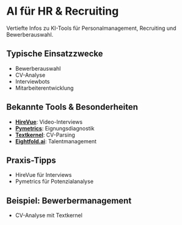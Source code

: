 # AI für HR & Recruiting

Vertiefte Infos zu KI-Tools für Personalmanagement, Recruiting und Bewerberauswahl.

## Typische Einsatzzwecke
- Bewerberauswahl
- CV-Analyse
- Interviewbots
- Mitarbeiterentwicklung

## Bekannte Tools & Besonderheiten
- [**HireVue**](tools/hirevue.md): Video-Interviews
- [**Pymetrics**](tools/pymetrics.md): Eignungsdiagnostik
- [**Textkernel**](tools/textkernel.md): CV-Parsing
- [**Eightfold.ai**](tools/eightfold_ai.md): Talentmanagement

## Praxis-Tipps
- HireVue für Interviews
- Pymetrics für Potenzialanalyse

## Beispiel: Bewerbermanagement
- CV-Analyse mit Textkernel
